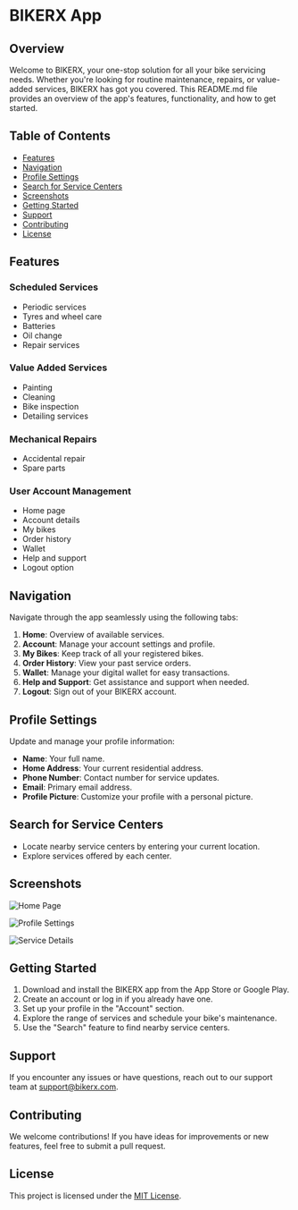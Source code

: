 # BIKERX App

## Overview

Welcome to BIKERX, your one-stop solution for all your bike servicing needs. Whether you're looking for routine maintenance, repairs, or value-added services, BIKERX has got you covered. This README.md file provides an overview of the app's features, functionality, and how to get started.

## Table of Contents

- [Features](#features)
- [Navigation](#navigation)
- [Profile Settings](#profile-settings)
- [Search for Service Centers](#search-for-service-centers)
- [Screenshots](#screenshots)
- [Getting Started](#getting-started)
- [Support](#support)
- [Contributing](#contributing)
- [License](#license)

## Features

### Scheduled Services

- Periodic services
- Tyres and wheel care
- Batteries
- Oil change
- Repair services

### Value Added Services

- Painting
- Cleaning
- Bike inspection
- Detailing services

### Mechanical Repairs

- Accidental repair
- Spare parts

### User Account Management

- Home page
- Account details
- My bikes
- Order history
- Wallet
- Help and support
- Logout option

## Navigation

Navigate through the app seamlessly using the following tabs:

1. **Home**: Overview of available services.
2. **Account**: Manage your account settings and profile.
3. **My Bikes**: Keep track of all your registered bikes.
4. **Order History**: View your past service orders.
5. **Wallet**: Manage your digital wallet for easy transactions.
6. **Help and Support**: Get assistance and support when needed.
7. **Logout**: Sign out of your BIKERX account.

## Profile Settings

Update and manage your profile information:

- **Name**: Your full name.
- **Home Address**: Your current residential address.
- **Phone Number**: Contact number for service updates.
- **Email**: Primary email address.
- **Profile Picture**: Customize your profile with a personal picture.

## Search for Service Centers

- Locate nearby service centers by entering your current location.
- Explore services offered by each center.

## Screenshots

![Home Page](screenshots/home.png)

![Profile Settings](screenshots/profile.png)

![Service Details](screenshots/service-details.png)

## Getting Started

1. Download and install the BIKERX app from the App Store or Google Play.
2. Create an account or log in if you already have one.
3. Set up your profile in the "Account" section.
4. Explore the range of services and schedule your bike's maintenance.
5. Use the "Search" feature to find nearby service centers.

## Support

If you encounter any issues or have questions, reach out to our support team at [support@bikerx.com](mailto:support@bikerx.com).

## Contributing

We welcome contributions! If you have ideas for improvements or new features, feel free to submit a pull request.

## License

This project is licensed under the [MIT License](LICENSE).
